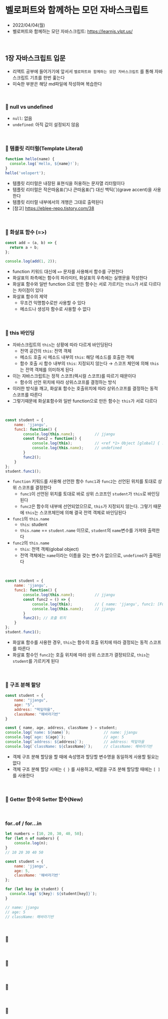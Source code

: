 # 벨로퍼트와 함께하는 모던 자바스크립트
- 2022/04/04(월)
- 벨로퍼트와 함께하는 모던 자바스크립트: https://learnjs.vlpt.us/

<br>


## 1장 자바스크립트 입문
- 리액트 공부에 들어가기에 앞서서 `벨로퍼트와 함께하는 모던 자바스크립트` 를 통해 자바스크립트 기초를 한번 훑는다
- 미숙한 부분은 해당 md파일에 작성하며 복습한다

<br>

### 💬 null vs undefined
- `null`: 없음
- `undefined`: 아직 값이 설정되지 않음 

<br>

### 💬 템플릿 리터럴(Template Literal)
```jsx
function hello(name) {
  console.log(`Hello, ${name}!`);
}
hello('velopert');
```
- 템플릿 리터럴은 내장된 표현식을 허용하는 문자열 리터럴이다
- 템플릿 리터럴은 작은따옴표(')나 큰따옴표(") 대신 백틱(`)(grave accent)을 사용한다 
- 템플릿 리터럴 내부에서의 개행은 그대로 출력된다
- [참고] https://eblee-repo.tistory.com/38

<br>

### 💬 화살표 함수 (=>)
```jsx
const add = (a, b) => {
  return a + b;
};

console.log(add(1, 2));
```
- function 키워드 대신에 `=>` 문자를 사용해서 함수를 구현한다
- 화살표의 좌측에는 함수의 파라미터, 화살표의 우측에는 실행문을 작성한다
- 화살표 함수와 일반 function 으로 만든 함수는 서로 가르키는 `this`가 서로 다르다는 차이점이 있다
- 화살표 함수의 제약
    - 무조건 익명함수로만 사용할 수 있다
    - 메소드나 생성자 함수로 사용할 수 없다

<br>

### 💬 this 바인딩
- 자바스크립트의 `this`는 상황에 따라 다르게 바인딩된다
    - 전역 공간의 `this`: 전역 객체
    - 메소드 호출 시 메소드 내부의 `this`: 해당 메소드를 호출한 객체
    - 함수 호출 시 함수 내부의 `this`: 지정되지 않는다 → 스코프 체인에 의해 `this`는 전역 객체를 의미하게 된다
- 이는 자바스크립트는 정적 스코프(렉시컬 스코프)를 따르기 때문이다
    - 함수의 선언 위치에 따라 상위스코프를 결정하는 방식
- 이러한 방식을 깨고, 화살표 함수는 호출위치에 따라 상위스코프를 결정하는 동적 스코프를 따른다
- 그렇기때문에 화살표함수와 일반 function으로 만든 함수는 `this`가 서로 다르다

<br>

```javascript
const student = {
    name: 'jjangu',
    func1: function() {
        console.log(this.name);         // jjangu
        const func2 = function() {      
            console.log(this);          // <ref *1> Object [global] { ... }
            console.log(this.name);     // undefined
        }
        func2();
    }
};
student.func1();
```
- `function` 키워드를 사용해 선언한 함수 `func1`과 `func2`는 선언된 위치를 토대로 상위 스코프를 결정한다
    - `func1`이 선언된 위치를 토대로 바로 상위 스코프인 `student`가 `this`로 바인딩된다
    - `func2`은 함수의 내부에 선언되었으므로, `this`가 지정되지 않는다. 그렇기 때문에 `this`는 스코프체인에 의해 결국 전역 객체로 바인딩된다
- `func1`의 `this.name`
    - `this`: student
    - `this.name` == `student.name` 이므로, `student`의 `name`변수를 가져와 출력한다
- `func2`의 `this.name`
    - `this`: 전역 객체(global object)
    - 전역 객체에는 `name`이라는 이름을 갖는 변수가 없으므로, `undefined`가 출력된다

<br>

```javascript
const student = {
    name: 'jjangu',
    func1: function() {
        console.log(this.name);         // jjangu
        const func2 = () => {
            console.log(this);          // { name: 'jjangu', func1: [Function: func1] }
            console.log(this.name);     // jjangu
        }
        func2(); // 호출 위치
    }
};
student.func1(); 
```
- 화살표 함수를 사용한 경우, `this`는 함수의 호출 위치에 따라 결정되는 동적 스코프를 따른다
- 화살표 함수인 `func2`는 호출 위치에 따라 상위 스코프가 결정되므로, `this`는 `student`를 가르키게 된다

<br>

### 💬 구조 분해 할당
```javascript
const student = {
    name: "jjangu",
    age: "5",
    address: "떡잎마을",
    className: "해바라기반"
}

const { name, age, address, className } = student;
console.log(`name: ${name}`);               // name: jjangu
console.log(`age: ${age}`);                 // age: 5
console.log(`address: ${address}`);         // address: 떡잎마을
console.log(`className: ${className}`);     // className: 해바라기반
```
- 객체 구조 분해 할당을 할 때에 속성명과 할당할 변수명을 동일하게 사용할 필요는 없다
- 객체 구조 분해 할당 시에는 `{ }` 를 사용하고, 배열을 구조 분해 할당할 때에는 `[ ]`를 사용한다 

<br>

### 💬 Getter 함수와 Setter 함수(New)


<br>

### for..of / for...in
```javascript
let numbers = [10, 20, 30, 40, 50];
for (let n of numbers) {
    console.log(n);
}
// 10 20 30 40 50
```
```javascript
const student = {
    name: 'jjangu',
    age: 5,
    className: '해바라기반'
};

for (let key in student) {
  console.log(`${key}: ${student[key]}`);
}

// name: jjangu
// age: 5
// className: 해바라기반
``` 

<br>

### 💬 

<br>

### 💬 

<br>

### 💬 

<br>

### 💬 
